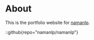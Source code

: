 # About
This is the portfolio website for [namanlp](https://github.com/namanlp).

::github{repo="namanlp/namanlp"}


